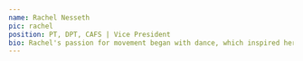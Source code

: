 ```yaml
---
name: Rachel Nesseth
pic: rachel
position: PT, DPT, CAFS | Vice President
bio: Rachel's passion for movement began with dance, which inspired her to pursue a career in physical therapy. When not in the clinic with patients, she enjoys being outdoors with her dog Emma, creating art, and enjoying good food with family and friends.
---    
```

